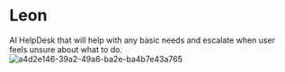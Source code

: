 # Leon
AI HelpDesk that will help with any basic needs and escalate when user feels unsure about what to do.
![a4d2e146-39a2-49a6-ba2e-ba4b7e43a765](https://github.com/user-attachments/assets/27014d2a-e82e-4c7f-9f61-ff9fc2a7f2a5)
